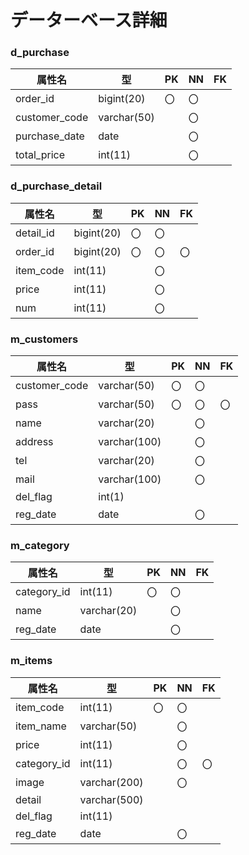 # データーベース詳細


### d_purchase
|属性名   |型       |PK|NN|FK|
|-        |-        |- |- |- |
|order_id|bigint(20)|〇|〇|  |
|customer_code|varchar(50)||〇||
|purchase_date|date |  |〇|  |
|total_price|int(11)|  |〇|  |

### d_purchase_detail
|属性名   |型        |PK|NN|FK|
|-        |-         |- |- |- |
|detail_id|bigint(20)|〇|〇|  |
|order_id |bigint(20)|〇|〇|〇|
|item_code|int(11)   |  |〇|  |
|price    |int(11)   |  |〇|  |
|num      |int(11)   |  |〇|  |

### m_customers
|属性名   |型         |PK|NN|FK|
|-        |-          |- |- |- |
|customer_code|varchar(50)|〇|〇||
|pass     |varchar(50)|〇|〇|〇|
|name     |varchar(20)|  |〇|  |
|address  |varchar(100)| |〇|  |
|tel      |varchar(20)|  |〇|  |
|mail     |varchar(100)| |〇|  |
|del_flag |int(1)     |  |  |  |
|reg_date |date       |  |〇|  |

### m_category
|属性名   |型          |PK|NN|FK|
|-        |-          |- |- |- |
|category_id|int(11)  |〇|〇|  |
|name     |varchar(20)|  |〇|  |
|reg_date|date        |  |〇|  |

### m_items
|属性名   |型         |PK|NN|FK|
|-        |-          |- |- |- |
|item_code|int(11)    |〇|〇|  |
|item_name|varchar(50)|  |〇|  |
|price    |int(11)    |  |〇|  |
|category_id|int(11)  |  |〇|〇|
|image    |varchar(200)| |〇|  |
|detail   |varchar(500)| |  |  |
|del_flag |int(11)    |  |  |  |
|reg_date |date       |  |〇|  |
